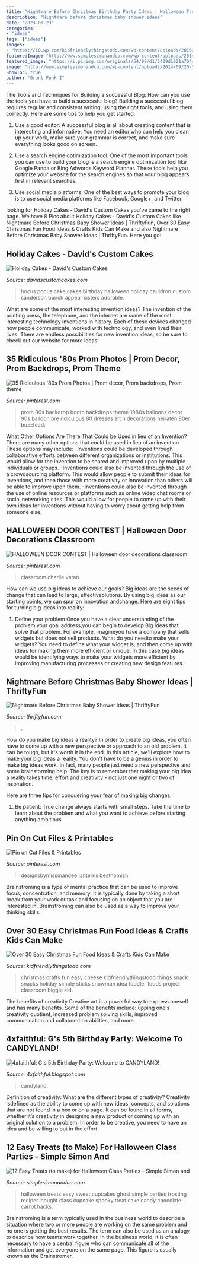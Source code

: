 ```yaml
---
title: "Nightmare Before Christmas Birthday Party Ideas : Halloween Treats Easy Sweet Cupcakes Ghost Simple Parties Frosting Recipes Bought Class Cupcake Spooky Treat Cake Candy Chocolate Carrot Hacks"
description: "Nightmare before christmas baby shower ideas"
date: "2023-01-23"
categories:
- "ideas"
tags: ["ideas"]
images:
- "https://i0.wp.com/kidfriendlythingstodo.com/wp-content/uploads/2016/10/christ-19.jpg"
featuredImage: "http://www.simplesimonandco.com/wp-content/uploads/2014/09/20-Sweet-Treats-for-Halloween-Party-2-620x933.jpg"
featured_image: "https://i.pinimg.com/originals/54/09/d1/5409d1021a704cb373f97deb5498e81a.jpg"
image: "http://www.simplesimonandco.com/wp-content/uploads/2014/09/20-Sweet-Treats-for-Halloween-Party-2-620x933.jpg"
ShowToc: true
author: "Grant Funk I"
---
```



The Tools and Techniques for Building a successful Blog: How can you use the tools you have to build a successful blog?
Building a successful blog requires regular and consistent writing, using the right tools, and using them correctly. Here are some tips to help you get started:
1. Use a good editor: A successful blog is all about creating content that is interesting and informative. You need an editor who can help you clean up your work, make sure your grammar is correct, and make sure everything looks good on screen.

2. Use a search engine optimization tool: One of the most important tools you can use to build your blog is a search engine optimization tool like Google Panda or Bing Adwords Keyword Planner. These tools help you optimize your website for the search engines so that your blog appears first in relevant searches.

3. Use social media platforms: One of the best ways to promote your blog is to use social media platforms like Facebook, Google+, and Twitter.

	

		
looking for Holiday Cakes - David&#039;s Custom Cakes you've came to the right page. We have 8 Pics about Holiday Cakes - David&#039;s Custom Cakes like Nightmare Before Christmas Baby Shower Ideas | ThriftyFun, Over 30 Easy Christmas Fun Food Ideas &amp; Crafts Kids Can Make and also Nightmare Before Christmas Baby Shower Ideas | ThriftyFun. Here you go:
		
    
## Holiday Cakes - David&#039;s Custom Cakes

<img loading=lazy src="https://davidscustomcakes.com/wp-content/uploads/2019/02/Hocus-Pocus-Cake-min.jpg" onerror="this.onerror=null;this.src='https://tse3.mm.bing.net/th?id=OIP.YAi6Zkv6yWCOXxqQHcQFzgHaJ4&amp;pid=15.1';" alt="Holiday Cakes - David&#039;s Custom Cakes">

_Source: davidscustomcakes.com_

>hocus pocus cake cakes birthday halloween holiday cauldron custom sanderson bunch appear sisters adorable. 

	

What are some of the most interesting invention ideas?
The invention of the printing press, the telephone, and the internet are some of the most interesting technology inventions in history. Each of these devices changed how people communicate, worked with technology, and even lived their lives. There are endless possibilities for new invention ideas, so be sure to check out our website for more ideas!

    
## 35 Ridiculous &#039;80s Prom Photos | Prom Decor, Prom Backdrops, Prom Theme

<img loading=lazy src="https://i.pinimg.com/736x/3d/41/6c/3d416c50bdaab1d61bb281a038ad024a--s-prom-balloon-backdrop.jpg" onerror="this.onerror=null;this.src='https://tse4.mm.bing.net/th?id=OIP.04B8zA1EVr1CYsMbz4dXnAHaKj&amp;pid=15.1';" alt="35 Ridiculous &#039;80s Prom Photos | Prom decor, Prom backdrops, Prom theme">

_Source: pinterest.com_

>prom 80s backdrop booth backdrops theme 1980s balloons decor 90s balloon pre ridiculous 80 dresses arch decorations heiraten 80er buzzfeed. 

	

What Other Options Are There That Could be Used in lieu of an Invention?
There are many other options that could be used in lieu of an invention. These options may include: 
-Inventions could be developed through collaborative efforts between different organizations or institutions. This would allow for the invention to be shared and improved upon by multiple individuals or groups. 
-Inventions could also be invented through the use of a crowdsourcing platform. This would allow people to submit their ideas for inventions, and then those with more creativity or innovation than others will be able to improve upon them. 
-Inventions could also be invented through the use of online resources or platforms such as online video chat rooms or social networking sites. This would allow for people to come up with their own ideas for inventions without having to worry about getting help from someone else.

    
## HALLOWEEN DOOR CONTEST | Halloween Door Decorations Classroom

<img loading=lazy src="https://i.pinimg.com/originals/54/09/d1/5409d1021a704cb373f97deb5498e81a.jpg" onerror="this.onerror=null;this.src='https://tse1.mm.bing.net/th?id=OIP.DYRAl0Un_-gZNCVSzlA5DAAAAA&amp;pid=15.1';" alt="HALLOWEEN DOOR CONTEST | Halloween door decorations classroom">

_Source: pinterest.com_

>classroom charlie vatan. 

	

How can we use big ideas to achieve our goals?
Big ideas are the seeds of change that can lead to large, effectiveolutions. By using big ideas as our starting points, we can spur on innovation andchange. Here are eight tips for turning big ideas into reality:
1. Define your problem
Once you have a clear understanding of the problem your goal address,you can begin to develop Big Ideas that solve that problem. For example, imagineyou have a company that sells widgets but does not sell products. What do you needto make your widgets? You need to define what your widget is, and then come up with ideas for making them more efficient or unique. In this case,big ideas would be identifying ways to make your widgets more efficient by improving manufacturing processes or creating new design features.


    
## Nightmare Before Christmas Baby Shower Ideas | ThriftyFun

<img loading=lazy src="https://img.thrfun.com/img/085/272/nightmare_before_christmas_baby_shower_6_l1.jpg" onerror="this.onerror=null;this.src='https://tse2.mm.bing.net/th?id=OIP.CozR2ldHgrJgHK5e2uv-GQHaE7&amp;pid=15.1';" alt="Nightmare Before Christmas Baby Shower Ideas | ThriftyFun">

_Source: thriftyfun.com_

>. 

	

How do you make big ideas a reality?
In order to create big ideas, you often have to come up with a new perspective or approach to an old problem. It can be tough, but it's worth it in the end. In this article, we'll explore how to make your big ideas a reality.
You don't have to be a genius in order to make big ideas work. In fact, many people just need a new perspective and some brainstorming help. The key is to remember that making your big idea a reality takes time, effort and creativity - not just one night or two of inspiration.

Here are three tips for conquering your fear of making big changes: 
1) Be patient: True change always starts with small steps. Take the time to learn about the problem and what you want to achieve before starting anything ambitious.

    
## Pin On Cut Files &amp; Printables

<img loading=lazy src="https://i.pinimg.com/736x/1b/ba/d9/1bbad9aa546ebb5e5b91874350b57aad.jpg" onerror="this.onerror=null;this.src='https://tse4.mm.bing.net/th?id=OIP.4lRVVeoJyB5FXNo88IbqmQHaK_&amp;pid=15.1';" alt="Pin on Cut Files &amp; Printables">

_Source: pinterest.com_

>designsbymissmandee lanterns besthomish. 

	

Brainstroming is a type of mental practice that can be used to improve focus, concentration, and memory. It is typically done by taking a short break from your work or task and focusing on an object that you are interested in. Brainstroming can also be used as a way to improve your thinking skills.

    
## Over 30 Easy Christmas Fun Food Ideas &amp; Crafts Kids Can Make

<img loading=lazy src="https://i0.wp.com/kidfriendlythingstodo.com/wp-content/uploads/2016/10/christ-19.jpg" onerror="this.onerror=null;this.src='https://tse3.mm.bing.net/th?id=OIP.RNkS0qeXRMfyKruxsJbozAHaLH&amp;pid=15.1';" alt="Over 30 Easy Christmas Fun Food Ideas &amp; Crafts Kids Can Make">

_Source: kidfriendlythingstodo.com_

>christmas crafts fun easy cheese kidfriendlythingstodo things snack snacks holiday simple sticks snowman idea toddler foods project classroom biggie kid. 

	

The benefits of creativity
Creative art is a powerful way to express oneself and has many benefits. Some of the benefits include: upping one's creativity quotient, increased problem solving skills, improved communication and collaboration abilities, and more.

    
## 4xfaithful: G&#039;s 5th Birthday Party: Welcome To CANDYLAND!

<img loading=lazy src="https://4.bp.blogspot.com/-tzycrUFIY20/UeIALq3PdFI/AAAAAAAAHdg/UximQS1uC3s/s1600/Candyland+4.jpg" onerror="this.onerror=null;this.src='https://tse2.mm.bing.net/th?id=OIP._Br-l6Ya5vdD3Nlv2DO2VwHaLE&amp;pid=15.1';" alt="4xfaithful: G&#039;s 5th Birthday Party: Welcome to CANDYLAND!">

_Source: 4xfaithful.blogspot.com_

>candyland. 

	

Definition of creativity: What are the different types of creativity?
Creativity isdefined as the ability to come up with new ideas, concepts, and solutions that are not found in a box or on a page. It can be found in all forms, whether it’s creativity in designing a new product or coming up with an original solution to a problem. In order to be creative, you need to have an idea and be willing to put in the effort.

    
## 12 Easy Treats (to Make) For Halloween Class Parties - Simple Simon And

<img loading=lazy src="http://www.simplesimonandco.com/wp-content/uploads/2014/09/20-Sweet-Treats-for-Halloween-Party-2-620x933.jpg" onerror="this.onerror=null;this.src='https://tse2.mm.bing.net/th?id=OIP.4n1NDMzTwtdbJOVe7Gdy9QHaLJ&amp;pid=15.1';" alt="12 Easy Treats (to make) for Halloween Class Parties - Simple Simon and">

_Source: simplesimonandco.com_

>halloween treats easy sweet cupcakes ghost simple parties frosting recipes bought class cupcake spooky treat cake candy chocolate carrot hacks. 

	

Brainstroming is a term typically used in the business world to describe a situation where two or more people are working on the same problem and no one is getting the best results. The term can also be used as an analogy to describe how teams work together. In the business world, it is often necessary to have a central figure who can communicate all of the information and get everyone on the same page. This figure is usually known as the Brainstromer.

